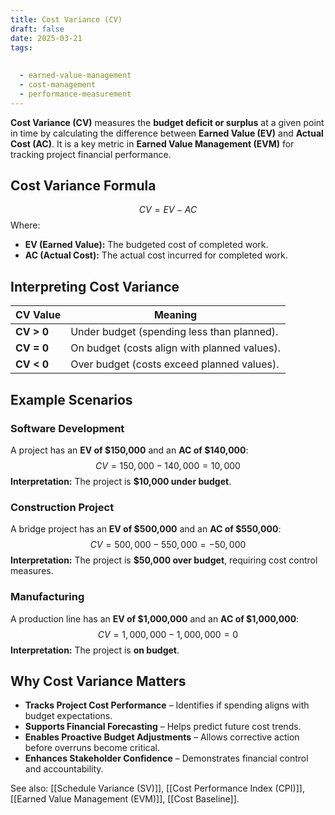 ```yaml
---
title: Cost Variance (CV)
draft: false
date: 2025-03-21
tags:
  
  
  - earned-value-management
  - cost-management
  - performance-measurement
---
```


**Cost Variance (CV)** measures the **budget deficit or surplus** at a given point in time by calculating the difference between **Earned Value (EV)** and **Actual Cost (AC)**. It is a key metric in **Earned Value Management (EVM)** for tracking project financial performance.

## **Cost Variance Formula**
$$
CV = EV - AC
$$
Where:
- **EV (Earned Value):** The budgeted cost of completed work.
- **AC (Actual Cost):** The actual cost incurred for completed work.

## **Interpreting Cost Variance**
| **CV Value**  | **Meaning** |
|--------------|---------------------------------------------|
| **CV > 0**   | Under budget (spending less than planned). |
| **CV = 0**   | On budget (costs align with planned values). |
| **CV < 0**   | Over budget (costs exceed planned values). |

## **Example Scenarios**

### **Software Development**
A project has an **EV of \$150,000** and an **AC of \$140,000**:
$$
CV = 150,000 - 140,000 = 10,000
$$
**Interpretation:** The project is **\$10,000 under budget**.

### **Construction Project**
A bridge project has an **EV of \$500,000** and an **AC of \$550,000**:
$$
CV = 500,000 - 550,000 = -50,000
$$
**Interpretation:** The project is **\$50,000 over budget**, requiring cost control measures.

### **Manufacturing**
A production line has an **EV of \$1,000,000** and an **AC of \$1,000,000**:
$$
CV = 1,000,000 - 1,000,000 = 0
$$
**Interpretation:** The project is **on budget**.

## **Why Cost Variance Matters**
- **Tracks Project Cost Performance** – Identifies if spending aligns with budget expectations.
- **Supports Financial Forecasting** – Helps predict future cost trends.
- **Enables Proactive Budget Adjustments** – Allows corrective action before overruns become critical.
- **Enhances Stakeholder Confidence** – Demonstrates financial control and accountability.

See also: [[Schedule Variance (SV)]], [[Cost Performance Index (CPI)]], [[Earned Value Management (EVM)]], [[Cost Baseline]].
